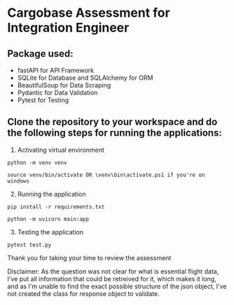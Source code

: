 # Cargobase Assessment for Integration Engineer

## Package used:
- fastAPI for API Framework
- SQLite for Database and SQLAlchemy for ORM
- BeautifulSoup for Data Scraping
- Pydantic for Data Validation
- Pytest for Testing

## Clone the repository to your workspace and do the following steps for running the applications:

1. Activating virtual environment
```
python -m venv venv

source venv/bin/activate OR \venv\bin\activate.ps1 if you're on windows
```
2. Running the application
```
pip install -r requirements.txt

python -m uvicorn main:app
```
3. Testing the application
```
pytest test.py
```

Thank you for taking your time to review the assessment

Disclaimer: As the question was not clear for what is essential flight data, I've put all information that could be retreived for it, which makes it long, and as I'm unable to find the exact possible structure of the json object, I've not created the class for response object to validate.